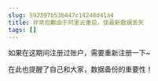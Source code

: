 ```yaml
---
slug: 592397b53b447c14248d41a4
title: 非常抱歉由于阿里云重启，使最新数据丢失
tags: []
---
```


如果在这期间注册过账户，需要重新注册一下~

在此也提醒了自己和大家，数据备份的重要性！
